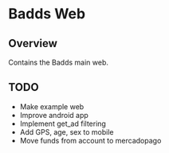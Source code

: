 # Badds Web

## Overview
Contains the Badds main web.

## TODO
- Make example web
- Improve android app
- Implement get_ad filtering
- Add GPS, age, sex to mobile
- Move funds from account to mercadopago
